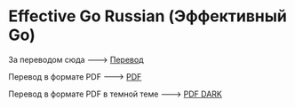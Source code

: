 # Effective Go Russian (Эффективный Go)

За переводом сюда ---> [Перевод](./effective_go_ru.md)

Перевод в формате PDF ---> [PDF](./effective-go-ru.pdf)

Перевод в формате PDF в темной теме ---> [PDF DARK](./effective-go-ru-dark.pdf)